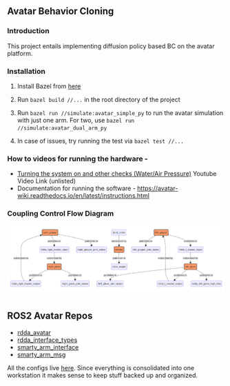 ## Avatar Behavior Cloning

### Introduction
This project entails implementing diffusion policy based BC on the avatar platform. 

### Installation
1. Install Bazel from [here](https://docs.bazel.build/versions/master/install.html)
2. Run `bazel build //...` in the root directory of the project
3. Run `bazel run //simulate:avatar_simple_py` to run the avatar simulation with just one arm. For two, use `bazel run //simulate:avatar_dual_arm_py`

4. In case of issues, try running the test via `bazel test //...` 

### How to videos for running the hardware - 
 - [Turning the system on and other checks (Water/Air Pressure)](https://youtu.be/b0CZYSwcIk0) Youtube Video Link (unlisted)
 - Documentation for running the software - https://avatar-wiki.readthedocs.io/en/latest/instructions.html

### Coupling Control Flow Diagram
![Coupling Control Flow Diagram](media/coupling_control_flow.png)

## ROS2 Avatar Repos 

- [rdda_avatar](https://github.com/adeeb10abbas/rdda_avatar)
- [rdda_interface_types](https://github.com/adeeb10abbas/rdda_interface_types)
- [smarty_arm_interface](https://github.com/adeeb10abbas/smarty_arm_interface)
- [smarty_arm_msg](https://github.com/adeeb10abbas/smarty_arm_msg)

All the configs live [here]([url](https://gist.github.com/adeeb10abbas/1ba0c1a7bc7b804a6fb5804bd36cb3e5)https://gist.github.com/adeeb10abbas/1ba0c1a7bc7b804a6fb5804bd36cb3e5). Since everything is consolidated into one workstation it makes sense to keep stuff backed up and organized. 
